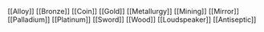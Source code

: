 [[Alloy]]
[[Bronze]]
[[Coin]]
[[Gold]]
[[Metallurgy]]
[[Mining]]
[[Mirror]]
[[Palladium]]
[[Platinum]]
[[Sword]]
[[Wood]]
[[Loudspeaker]]
[[Antiseptic]]
